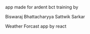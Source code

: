 app made for ardent bct training by

Biswaraj Bhattacharyya
Sattwik Sarkar

Weather Forcast app by react